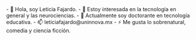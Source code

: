 <imagen origen="nombre de la imagen.png">
- 👋 Hola, soy Leticia Fajardo.
- 👀 Estoy interesada en la tecnología en general y las neurociencias.
- 🌱 Actualmente soy doctorante en tecnología educativa.
- 📫 leticiafajardo@uninnova.mx
- ⚡ Me gusta lo sobrenatural, comedia y ciencia ficción.

<!---
Lety-Fajardo/Lety-Fajardo is a ✨ special ✨ repository because its `README.md` (this file) appears on your GitHub profile.
You can click the Preview link to take a look at your changes.
--->
